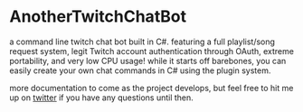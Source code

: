 # AnotherTwitchChatBot
a command line twitch chat bot built in C#.
featuring a full playlist/song request system, legit Twitch account authentication through OAuth, extreme portability, and very low CPU usage!
while it starts off barebones, you can easily create your own chat commands in C# using the plugin system.

more documentation to come as the project develops, but feel free to hit me up on [twitter](http://twitter.com/sand_head) if you have any questions until then.
